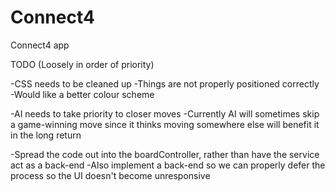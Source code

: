 # Connect4
Connect4 app

TODO (Loosely in order of priority)

-CSS needs to be cleaned up
  -Things are not properly positioned correctly
  -Would like a better colour scheme

-AI needs to take priority to closer moves
  -Currently AI will sometimes skip a game-winning move since it thinks moving somewhere else will benefit it in the long return

-Spread the code out into the boardController, rather than have the service act as a back-end
  -Also implement a back-end so we can properly defer the process so the UI doesn't become unresponsive
